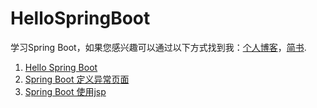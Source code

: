 # HelloSpringBoot
学习Spring Boot，如果您感兴趣可以通过以下方式找到我：[个人博客](https://zxianwei.github.io/)，[简书](https://www.jianshu.com/u/700c2c497f27).


1. [Hello Spring Boot](https://zxianwei.github.io/hellospring/)
2. [Spring Boot 定义异常页面](https://zxianwei.github.io/spring-boot-ding-yi-yi-chang-ye-mian/)
3. [Spring Boot 使用jsp](https://zxianwei.github.io/spring-boot-shi-yong-jsp/)
